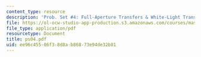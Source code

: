 ```yaml
---
content_type: resource
description: 'Prob. Set #4: Full-Aperture Transfers & White-Light Transmission Holograms'
file: https://ol-ocw-studio-app-production.s3.amazonaws.com/courses/mas-450-holographic-imaging-spring-2003/ee96c45506f38d8ab86873e94de32b81_ps04.pdf
file_type: application/pdf
resourcetype: Document
title: ps04.pdf
uid: ee96c455-06f3-8d8a-b868-73e94de32b81
---
```

